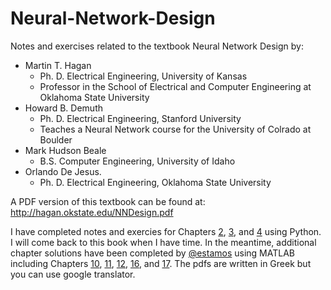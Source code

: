 # Neural-Network-Design

Notes and exercises related to the textbook Neural Network Design by:
  - Martin T. Hagan
    - Ph. D. Electrical Engineering, University of Kansas
    - Professor in the School of Electrical and Computer Engineering at Oklahoma State University
  - Howard B. Demuth
    - Ph. D. Electrical Engineering, Stanford University
    - Teaches a Neural Network course for the University of Colrado at Boulder
  - Mark Hudson Beale
    - B.S. Computer Engineering, University of Idaho
  - Orlando De Jesus.
    - Ph. D. Electrical Engineering, Oklahoma State University

A PDF version of this textbook can be found at: http://hagan.okstate.edu/NNDesign.pdf

I have completed notes and exercies for Chapters [2](https://github.com/jtcass01/Neural-Network-Design/tree/master/Chapter%202%20-%20Neuron%20Model%20and%20Network%20Architectures), [3](https://github.com/jtcass01/Neural-Network-Design/tree/master/Chapter%203%20-%20An%20Illustrative%20Example), and [4](https://github.com/jtcass01/Neural-Network-Design/tree/master/Chapter%204%20-%20Perceptron%20Learning%20Rule) using Python.  I will come back to this book when I have time.  In the meantime, additional chapter solutions have been completed by [@estamos](https://github.com/estamos/Neural-Network-Design-Solutions-Manual) using MATLAB including Chapters [10](https://github.com/estamos/Neural-Network-Design-Solutions-Manual/tree/master/Chapter%2010), [11](https://github.com/estamos/Neural-Network-Design-Solutions-Manual/tree/master/Chapter%2011), [12](https://github.com/estamos/Neural-Network-Design-Solutions-Manual/tree/master/Chapter%2012), [16](https://github.com/estamos/Neural-Network-Design-Solutions-Manual/tree/master/Chapter%2016), and [17](https://github.com/estamos/Neural-Network-Design-Solutions-Manual/tree/master/Chapter%2017).  The pdfs are written in Greek but you can use google translator.
